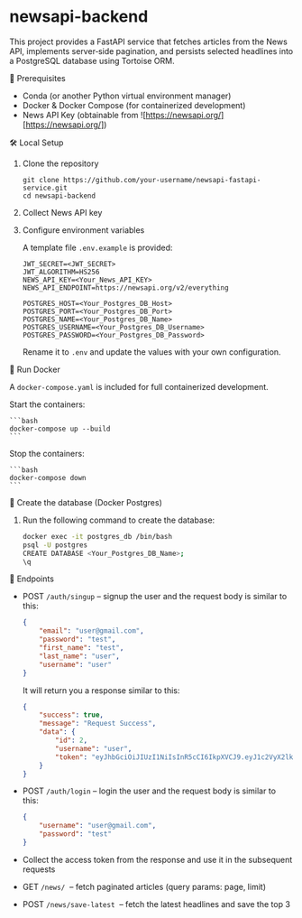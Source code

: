 # newsapi-backend

This project provides a FastAPI service that fetches articles from the News API, implements server‑side pagination, and persists selected headlines into a PostgreSQL database using Tortoise ORM.

🔧 Prerequisites
- Conda (or another Python virtual environment manager)
- Docker & Docker Compose (for containerized development)
- News API Key (obtainable from ![https://newsapi.org/][https://newsapi.org/])

🛠️ Local Setup

1. Clone the repository
    ```
    git clone https://github.com/your-username/newsapi-fastapi-service.git
    cd newsapi-backend
    ```
2. Collect News API key
3. Configure environment variables
   
    A template file `.env.example` is provided:
    ```
    JWT_SECRET=<JWT_SECRET>
    JWT_ALGORITHM=HS256
    NEWS_API_KEY=<Your_News_API_KEY>
    NEWS_API_ENDPOINT=https://newsapi.org/v2/everything

    POSTGRES_HOST=<Your_Postgres_DB_Host>
    POSTGRES_PORT=<Your_Postgres_DB_Port>
    POSTGRES_NAME=<Your_Postgres_DB_Name>
    POSTGRES_USERNAME=<Your_Postgres_DB_Username>
    POSTGRES_PASSWORD=<Your_Postgres_DB_Password>
    ```

    Rename it to `.env` and update the values with your own configuration.


🐳 Run Docker

A `docker-compose.yaml` is included for full containerized development.

Start the containers:

    ```bash
    docker-compose up --build
    ```

Stop the containers:

    ```bash
    docker-compose down
    ```

🔧 Create the database (Docker Postgres)

1. Run the following command to create the database:
    ```bash
    docker exec -it postgres_db /bin/bash
    psql -U postgres
    CREATE DATABASE <Your_Postgres_DB_Name>;
    \q
    ```

📄 Endpoints

- POST `/auth/singup` – signup the user and the request body is similar to this:
    ```json
    {
        "email": "user@gmail.com",
        "password": "test",
        "first_name": "test",
        "last_name": "user",
        "username": "user"  
    }
    ```
    It will return you a response similar to this:
    ```json
    {
        "success": true,
        "message": "Request Success",
        "data": {
            "id": 2,
            "username": "user",
            "token": "eyJhbGciOiJIUzI1NiIsInR5cCI6IkpXVCJ9.eyJ1c2VyX2lkIjoyLCJleHAiOjE3NDUyMTk1MTYuMjMyNTM4fQ.tZ4NyjoCtZX52ZzTfbeQvXW-urMniR-SUmc0h-eDXc8"
        }
    }
    ```

- POST `/auth/login` – login the user and the request body is similar to this:
    ```json
    {
        "username": "user@gmail.com",
        "password": "test"
    }
    ```

- Collect the access token from the response and use it in the subsequent requests

- GET `/news/`  – fetch paginated articles (query params: page, limit)

- POST `/news/save-latest`  – fetch the latest headlines and save the top 3


